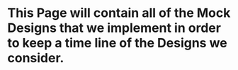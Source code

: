 # This Page will contain all of the Mock Designs that we implement in order to keep a time line of the Designs we consider.


